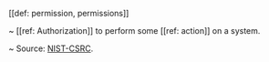 [[def: permission, permissions]]

~ [[ref: Authorization]] to perform some [[ref: action]] on a system.

~ Source: [NIST-CSRC](https://csrc.nist.gov/glossary/term/permission).
